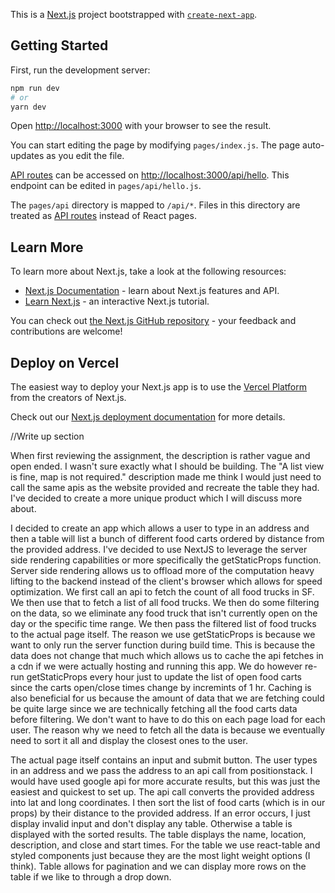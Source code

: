 This is a [Next.js](https://nextjs.org/) project bootstrapped with [`create-next-app`](https://github.com/vercel/next.js/tree/canary/packages/create-next-app).

## Getting Started

First, run the development server:

```bash
npm run dev
# or
yarn dev
```

Open [http://localhost:3000](http://localhost:3000) with your browser to see the result.

You can start editing the page by modifying `pages/index.js`. The page auto-updates as you edit the file.

[API routes](https://nextjs.org/docs/api-routes/introduction) can be accessed on [http://localhost:3000/api/hello](http://localhost:3000/api/hello). This endpoint can be edited in `pages/api/hello.js`.

The `pages/api` directory is mapped to `/api/*`. Files in this directory are treated as [API routes](https://nextjs.org/docs/api-routes/introduction) instead of React pages.

## Learn More

To learn more about Next.js, take a look at the following resources:

- [Next.js Documentation](https://nextjs.org/docs) - learn about Next.js features and API.
- [Learn Next.js](https://nextjs.org/learn) - an interactive Next.js tutorial.

You can check out [the Next.js GitHub repository](https://github.com/vercel/next.js/) - your feedback and contributions are welcome!

## Deploy on Vercel

The easiest way to deploy your Next.js app is to use the [Vercel Platform](https://vercel.com/new?utm_medium=default-template&filter=next.js&utm_source=create-next-app&utm_campaign=create-next-app-readme) from the creators of Next.js.

Check out our [Next.js deployment documentation](https://nextjs.org/docs/deployment) for more details.


//Write up section

When first reviewing the assignment, the description is rather vague and open ended. I wasn't sure exactly what I should be building. The "A list view is fine, map is not required." description made me think I would just need to call the same apis as the website provided and recreate the table they had. I've decided to create a more unique product which I will discuss more about.

I decided to create an app which allows a user to type in an address and then a table will list a bunch of different food carts ordered by distance from the provided address. I've decided to use NextJS to leverage the server side rendering capabilities or more specifically the getStaticProps function. Server side rendering allows us to offload more of the computation heavy lifting to the backend instead of the client's browser which allows for speed optimization. We first call an api to fetch the count of all food trucks in SF. We then use that to fetch a list of all food trucks. We then do some filtering on the data, so we eliminate any food truck that isn't currently open on the day or the specific time range. We then pass the filtered list of food trucks to the actual page itself. The reason we use getStaticProps is because we want to only run the server function during build time. This is because the data does not change that much which allows us to cache the api fetches in a cdn if we were actually hosting and running this app. We do however re-run getStaticProps every hour just to update the list of open food carts since the carts open/close times change by incremints of 1 hr. Caching is also beneficial for us because the amount of data that we are fetching could be quite large since we are technically fetching all the food carts data before filtering. We don't want to have to do this on each page load for each user. The reason why we need to fetch all the data is because we eventually need to sort it all and display the closest ones to the user. 

The actual page itself contains an input and submit button. The user types in an address and we pass the address to an api call from positionstack. I would have used google api for more accurate results, but this was just the easiest and quickest to set up. The api call converts the provided address into lat and long coordinates. I then sort the list of food carts (which is in our props) by their distance to the provided address. If an error occurs, I just display invalid input and don't display any table. Otherwise a table is displayed with the sorted results. The table displays the name, location, description, and close and start times. For the table we use react-table and styled components just because they are the most light weight options (I think). Table allows for pagination and we can display more rows on the table if we like to through a drop down.

